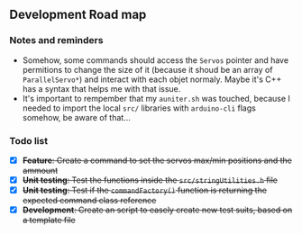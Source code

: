 ## Development Road map
### Notes and reminders
+ Somehow, some commands should access the `Servos` pointer and have permitions to change the size of it (because it
  shoud be an array of `ParallelServo*`) and interact with each objet normaly. Maybe it's C++ has a syntax that helps
  me with that issue.
+ It's important to rempember that my `auniter.sh` was touched, because I needed to import the local `src/` libraries
  with `arduino-cli` flags somehow, be aware of that...

### Todo list
+ [x] ~~**Feature**: Create a command to set the servos max/min positions and the ammount~~
+ [x] ~~**Unit testing**: Test the functions inside the `src/stringUtilities.h` file~~
+ [x] ~~**Unit testing**: Test if the `commandFactory()` function is returning the expected command class reference~~
+ [x] ~~**Development**: Create an script to easely create new test suits, based on a template file~~
